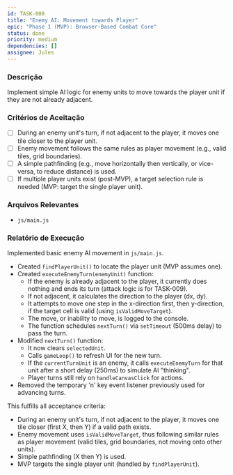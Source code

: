 ```yaml
---
id: TASK-008
title: "Enemy AI: Movement towards Player"
epic: "Phase 1 (MVP): Browser-Based Combat Core"
status: done
priority: medium
dependencies: []
assignee: Jules
---
```


### Descrição

Implement simple AI logic for enemy units to move towards the player unit if they are not already adjacent.

### Critérios de Aceitação

- [ ] During an enemy unit's turn, if not adjacent to the player, it moves one tile closer to the player unit.
- [ ] Enemy movement follows the same rules as player movement (e.g., valid tiles, grid boundaries).
- [ ] A simple pathfinding (e.g., move horizontally then vertically, or vice-versa, to reduce distance) is used.
- [ ] If multiple player units exist (post-MVP), a target selection rule is needed (MVP: target the single player unit).

### Arquivos Relevantes

* `js/main.js`

### Relatório de Execução

Implemented basic enemy AI movement in `js/main.js`.
- Created `findPlayerUnit()` to locate the player unit (MVP assumes one).
- Created `executeEnemyTurn(enemyUnit)` function:
    - If the enemy is already adjacent to the player, it currently does nothing and ends its turn (attack logic is for TASK-009).
    - If not adjacent, it calculates the direction to the player (dx, dy).
    - It attempts to move one step in the x-direction first, then y-direction, if the target cell is valid (using `isValidMoveTarget`).
    - The move, or inability to move, is logged to the console.
    - The function schedules `nextTurn()` via `setTimeout` (500ms delay) to pass the turn.
- Modified `nextTurn()` function:
    - It now clears `selectedUnit`.
    - Calls `gameLoop()` to refresh UI for the new turn.
    - If the `currentTurnUnit` is an enemy, it calls `executeEnemyTurn` for that unit after a short delay (250ms) to simulate AI "thinking".
    - Player turns still rely on `handleCanvasClick` for actions.
- Removed the temporary 'n' key event listener previously used for advancing turns.

This fulfills all acceptance criteria:
- During an enemy unit's turn, if not adjacent to the player, it moves one tile closer (first X, then Y) if a valid path exists.
- Enemy movement uses `isValidMoveTarget`, thus following similar rules as player movement (valid tiles, grid boundaries, not moving onto other units).
- Simple pathfinding (X then Y) is used.
- MVP targets the single player unit (handled by `findPlayerUnit`).
